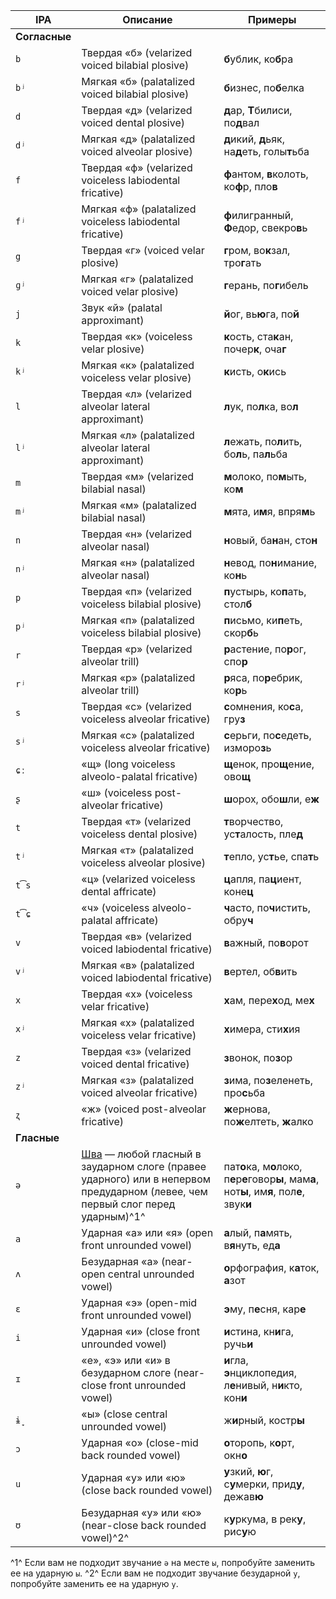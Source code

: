 IPA           | Описание                                                                                              | Примеры
--------------|-------------------------------------------------------------------------------------------------------|--------------------------------------------
**Согласные**   |                                                                                                       |
`b`             | Твердая «б» (velarized voiced bilabial plosive)                                                       | **б**ублик, ко**б**ра
`bʲ`            | Мягкая «б» (palatalized voiced bilabial plosive)                                                      | **б**изнес, по**б**елка
`d`             | Твердая «д» (velarized voiced dental plosive)                                                         | **д**ар, **Т**билиси, по**д**вал
`dʲ`            | Мягкая «д» (palatalized voiced alveolar plosive)                                                      | **д**икий, **д**ьяк, на**д**еть, голы**т**ьба
`f`             | Твердая «ф» (velarized voiceless labiodental fricative)                                               | **ф**антом, **в**колоть, ко**ф**р, пло**в**
`fʲ`            | Мягкая «ф» (palatalized voiceless labiodental fricative)                                              | **ф**илигранный, **Ф**едор, свекро**в**ь
`g`             | Твердая «г» (voiced velar plosive)                                                                    | **г**ром, во**к**зал, тро**г**ать
`ɡʲ`            | Мягкая «г» (palatalized voiced velar plosive)                                                         | **г**ерань, по**г**ибель
`j`             | Звук «й» (palatal approximant)                                                                        | **й**ог, вь**ю**га, по**й**
`k`             | Твердая «к» (voiceless velar plosive)                                                                 | **к**ость, ста**к**ан, почер**к**, оча**г**
`kʲ`            | Мягкая «к» (palatalized voiceless velar plosive)                                                      | **к**исть, о**к**ись
`l`             | Твердая «л» (velarized alveolar lateral approximant)                                                  | **л**ук, по**л**ка, во**л**
`lʲ`            | Мягкая «л» (palatalized alveolar lateral approximant)                                                 | **л**ежать, по**л**ить, бо**л**ь, па**л**ьба
`m`             | Твердая «м» (velarized bilabial nasal)                                                                | **м**олоко, по**м**ыть, ко**м**
`mʲ`            | Мягкая «м» (palatalized bilabial nasal)                                                               | **м**ята, и**м**я, впря**м**ь
`n`             | Твердая «н» (velarized alveolar nasal)                                                                | **н**овый, ба**н**ан, сто**н**
`nʲ`            | Мягкая «н» (palatalized alveolar nasal)                                                               | **н**евод, по**н**имание, ко**н**ь
`p`             | Твердая «п» (velarized voiceless bilabial plosive)                                                    | **п**устырь, ко**п**ать, стол**б**
`pʲ`            | Мягкая «п» (palatalized voiceless bilabial plosive)                                                   | **п**исьмо, ки**п**еть, скор**б**ь
`r`             | Твердая «р» (velarized alveolar trill)                                                                | **р**астение, по**р**ог, спо**р**
`rʲ`            | Мягкая «р» (palatalized alveolar trill)                                                               | **р**яса, по**р**ебрик, ко**р**ь
`s`             | Твердая «с» (velarized voiceless alveolar fricative)                                                  | **с**омнения, ко**с**а, гру**з**
`sʲ`            | Мягкая «с» (palatalized voiceless alveolar fricative)                                                 | **с**ерьги, по**с**едеть, изморо**з**ь
`ɕː`            | «щ» (long voiceless alveolo-palatal fricative)                                                        | **щ**енок, про**щ**ение, ово**щ**
`ʂ`             | «ш» (voiceless post-alveolar fricative)                                                               | **ш**орох, обо**ш**ли, е**ж**
`t`             | Твердая «т» (velarized voiceless dental plosive)                                                      | **т**ворчество, ус**т**алость, пле**д**
`tʲ`            | Мягкая «т» (palatalized voiceless alveolar plosive)                                                   | **т**епло, ус**т**ье, спа**т**ь
`t͡s`            | «ц» (velarized voiceless dental affricate)                                                            | **ц**апля, па**ц**иент, коне**ц**
`t͡ɕ`            | «ч» (voiceless alveolo-palatal affricate)                                                             | **ч**асто, по**ч**истить, обру**ч**
`v`             | Твердая «в» (velarized voiced labiodental fricative)                                                  | **в**ажный, по**в**орот
`vʲ`            | Мягкая «в» (palatalized voiced labiodental fricative)                                                 | **в**ертел, об**в**ить
`x`             | Твердая «х» (voiceless velar fricative)                                                               | **х**ам, пере**х**од, ме**х**
`xʲ`            | Мягкая «х» (palatalized voiceless velar fricative)                                                    | **х**имера, сти**х**ия
`z`             | Твердая «з» (velarized voiced dental fricative)                                                       | **з**вонок, по**з**ор
`zʲ`            | Мягкая «з» (palatalized voiced alveolar fricative)                                                    | **з**има, по**з**еленеть, про**с**ьба
`ʐ`             | «ж» (voiced post-alveolar fricative)                                                                  | **ж**ернова, по**ж**елтеть, **ж**алко
**Гласные**     |                                                                                                       |
`ə`             | [Шва](https://en.wikipedia.org/wiki/Schwa) — любой гласный в заударном слоге (правее ударного) или в непервом предударном (левее, чем первый слог перед ударным)^1^             | пат**о**ка,  м**о**локо, п**е**р**е**говор**ы**, мам**а**, нот**ы**, им**я**, пол**е**, звук**и**
`a`             | Ударная «а» или «я» (open front unrounded vowel)                                                      | **а**лый, п**а**мять, в**я**нуть, ед**а**
`ʌ`             | Безударная «а» (near-open central unrounded vowel)                                                    | **о**рфография, к**а**ток, **а**зот
`ɛ`             | Ударная «э» (open-mid front unrounded vowel)                                                          | **э**му, п**е**сня, кар**е**
`i`             | Ударная «и» (close front unrounded vowel)                                                             | **и**стина, кн**и**га, ручь**и**
`ɪ`             | «е», «э» или «и» в безударном слоге (near-close front unrounded vowel)                                | **и**гла, **э**нциклопедия, л**е**нивый, н**и**кто, кон**и**
`ɨ̞`             | «ы» (close central unrounded vowel)                                                                   | ж**и**рный, костр**ы**
`ɔ`             | Ударная «о» (close-mid back rounded vowel)                                                            | **о**торопь, к**о**рт, окн**о**
`u`             | Ударная «у» или «ю» (close back rounded vowel)                                                        | **у**зкий, **ю**г, с**у**мерки, прид**у**, дежав**ю**
`ʊ`             | Безударная «у» или «ю» (near-close back rounded vowel)^2^                                                | к**у**ркума, в рек**у**, рис**у**ю

^1^ Если вам не подходит звучание `ə` на месте `ы`, попробуйте заменить ее на ударную `ы`.
^2^ Если вам не подходит звучание безударной `у`, попробуйте заменить ее на ударную `у`.